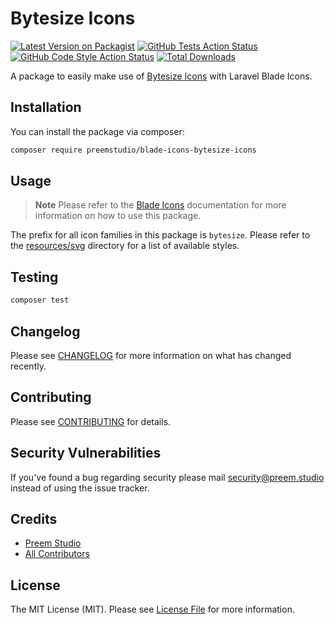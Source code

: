 # Bytesize Icons

[![Latest Version on Packagist](https://img.shields.io/packagist/v/preemstudio/blade-icons-bytesize-icons.svg?style=flat-square)](https://packagist.org/packages/preemstudio/blade-icons-bytesize-icons)
[![GitHub Tests Action Status](https://img.shields.io/github/actions/workflow/status/preemstudio/blade-icons-bytesize-icons/run-tests.yml?branch=main&label=tests&style=flat-square)](https://github.com/PreemStudio/blade-icons-bytesize-icons/actions?query=workflow%3Arun-tests+branch%3Amain)
[![GitHub Code Style Action Status](https://img.shields.io/github/actions/workflow/status/preemstudio/blade-icons-bytesize-icons/fix-php-code-style-issues.yml?branch=main&label=code%20style&style=flat-square)](https://github.com/PreemStudio/blade-icons-bytesize-icons/actions?query=workflow%3A"Fix+PHP+code+style+issues"+branch%3Amain)
[![Total Downloads](https://img.shields.io/packagist/dt/preemstudio/blade-icons-bytesize-icons.svg?style=flat-square)](https://packagist.org/packages/preemstudio/blade-icons-bytesize-icons)

A package to easily make use of [Bytesize Icons](https://github.com/danklammer/bytesize-icons) with Laravel Blade Icons.

## Installation

You can install the package via composer:

```bash
composer require preemstudio/blade-icons-bytesize-icons
```

## Usage

> **Note**
> Please refer to the [Blade Icons](https://github.com/PreemStudio/blade-icons) documentation for more information on how to use this package.

The prefix for all icon families in this package is `bytesize`. Please refer to the [resources/svg](/resources/svg) directory for a list of available styles.

## Testing

```bash
composer test
```

## Changelog

Please see [CHANGELOG](CHANGELOG.md) for more information on what has changed recently.

## Contributing

Please see [CONTRIBUTING](CONTRIBUTING.md) for details.

## Security Vulnerabilities

If you've found a bug regarding security please mail [security@preem.studio](mailto:security@preem.studio) instead of using the issue tracker.

## Credits

- [Preem Studio](https://github.com/PreemStudio)
- [All Contributors](../../contributors)

## License

The MIT License (MIT). Please see [License File](LICENSE.md) for more information.

